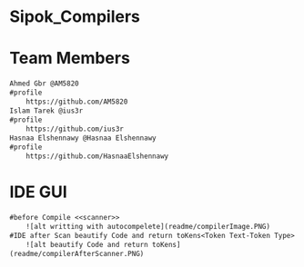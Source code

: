 # Sipok_Compilers
# Team Members
	Ahmed Gbr @AM5820
	#profile
		https://github.com/AM5820
	Islam Tarek @ius3r
	#profile
		https://github.com/ius3r
	Hasnaa Elshennawy @Hasnaa Elshennawy
	#profile
		https://github.com/HasnaaElshennawy
	
# IDE GUI
	#before Compile <<scanner>>
		![alt writting with autocompelete](readme/compilerImage.PNG)
	#IDE after Scan beautify Code and return toKens<Token Text-Token Type>
		![alt beautify Code and return toKens](readme/compilerAfterScanner.PNG)
